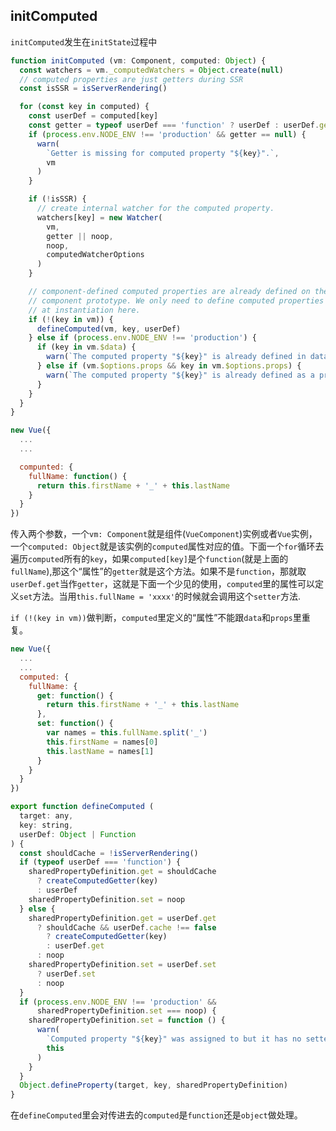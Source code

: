 ## initComputed

`initComputed`发生在`initState`过程中

```js
function initComputed (vm: Component, computed: Object) {
  const watchers = vm._computedWatchers = Object.create(null)
  // computed properties are just getters during SSR
  const isSSR = isServerRendering()

  for (const key in computed) {
    const userDef = computed[key]
    const getter = typeof userDef === 'function' ? userDef : userDef.get
    if (process.env.NODE_ENV !== 'production' && getter == null) {
      warn(
        `Getter is missing for computed property "${key}".`,
        vm
      )
    }

    if (!isSSR) {
      // create internal watcher for the computed property.
      watchers[key] = new Watcher(
        vm,
        getter || noop,
        noop,
        computedWatcherOptions
      )
    }

    // component-defined computed properties are already defined on the
    // component prototype. We only need to define computed properties defined
    // at instantiation here.
    if (!(key in vm)) {
      defineComputed(vm, key, userDef)
    } else if (process.env.NODE_ENV !== 'production') {
      if (key in vm.$data) {
        warn(`The computed property "${key}" is already defined in data.`, vm)
      } else if (vm.$options.props && key in vm.$options.props) {
        warn(`The computed property "${key}" is already defined as a prop.`, vm)
      }
    }
  }
}
```

```js
new Vue({
  ...
  ...

  compunted: {
    fullName: function() {
      return this.firstName + '_' + this.lastName
    }
  }
})
```

传入两个参数，一个`vm: Component`就是组件(`VueComponent`)实例或者`Vue`实例，一个`computed: Object`就是该实例的`computed`属性对应的值。下面一个`for`循环去遍历`computed`所有的`key`，如果`computed[key]`是个`function`(就是上面的`fullName`),那这个“属性”的`getter`就是这个方法。如果不是`function`，那就取`userDef.get`当作`getter`，这就是下面一个少见的使用，`computed`里的属性可以定义`set`方法。当用`this.fullName = 'xxxx'`的时候就会调用这个`setter`方法.  

`if (!(key in vm))`做判断，`computed`里定义的“属性”不能跟`data`和`props`里重复。

```js
new Vue({
  ...
  ...
  computed: {
    fullName: {
      get: function() {
        return this.firstName + '_' + this.lastName
      },
      set: function() {
        var names = this.fullName.split('_')
        this.firstName = names[0]
        this.lastName = names[1]
      }
    }
  }
})
```

```js
export function defineComputed (
  target: any,
  key: string,
  userDef: Object | Function
) {
  const shouldCache = !isServerRendering()
  if (typeof userDef === 'function') {
    sharedPropertyDefinition.get = shouldCache
      ? createComputedGetter(key)
      : userDef
    sharedPropertyDefinition.set = noop
  } else {
    sharedPropertyDefinition.get = userDef.get
      ? shouldCache && userDef.cache !== false
        ? createComputedGetter(key)
        : userDef.get
      : noop
    sharedPropertyDefinition.set = userDef.set
      ? userDef.set
      : noop
  }
  if (process.env.NODE_ENV !== 'production' &&
      sharedPropertyDefinition.set === noop) {
    sharedPropertyDefinition.set = function () {
      warn(
        `Computed property "${key}" was assigned to but it has no setter.`,
        this
      )
    }
  }
  Object.defineProperty(target, key, sharedPropertyDefinition)
}
```

在`defineComputed`里会对传进去的`computed`是`function`还是`object`做处理。
